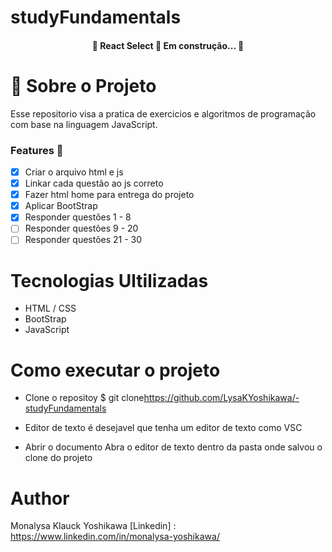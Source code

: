 #  studyFundamentals

<h4 align="center"> 
	🚧  React Select 🚀 Em construção...  🚧
</h4>



  #  :rocket: Sobre o Projeto

Esse repositorio visa a pratica de exercicios e algoritmos de programação com base na linguagem JavaScript.

### Features :feet:

- [x] Criar o arquivo html e js
- [x] Linkar cada questão ao js correto
- [x] Fazer html home para entrega do projeto
- [x] Aplicar BootStrap
- [x] Responder questões 1 - 8
- [ ] Responder questões 9 - 20
- [ ] Responder questões 21 - 30

# Tecnologias Ultilizadas

- HTML / CSS
- BootStrap
- JavaScript

# Como executar o projeto

  - Clone o repositoy 
  $ git clone<https://github.com/LysaKYoshikawa/-studyFundamentals>
  
  - Editor de texto
  é desejavel que tenha um editor de texto como VSC
  
  - Abrir o documento
  Abra o editor de texto dentro da pasta onde salvou o clone do projeto

# Author
Monalysa Klauck Yoshikawa
[Linkedin] : <https://www.linkedin.com/in/monalysa-yoshikawa/>



